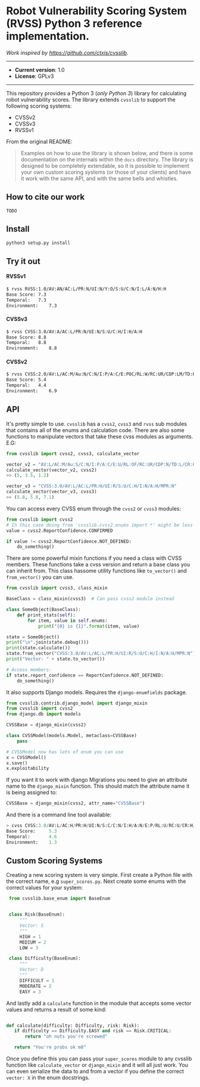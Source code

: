 # Robot Vulnerability Scoring System (RVSS) Python 3 reference implementation.

*Work inspired by https://github.com/ctxis/cvsslib.*

----

- **Current version**: 1.0
- **License**: GPLv3

----

This repository provides a Python 3 (*only Python 3*) library for calculating robot vulnerability scores. The library extends `cvsslib` to support the following scoring systems:
- CVSSv2
- CVSSv3
- RVSSv1

From the original README:

> Examples on how to use the library is shown below, and there is some documentation on the internals within the `docs` directory. The library is designed to be completely extendable, so it is possible to implement your own custom scoring systems (or those of your clients) and have it work with the same API, and with the same bells and whistles.

## How to cite our work
```
TODO
```

## Install
```bash
python3 setup.py install
```

## Try it out
#### RVSSv1
```bash
$ rvss RVSS:1.0/AV:AN/AC:L/PR:N/UI:N/Y:O/S:U/C:N/I:L/A:N/H:H
Base Score:	7.3
Temporal:	7.3
Environment:	7.3
```

#### CVSSv3
```bash
$ rvss CVSS:3.0/AV:A/AC:L/PR:N/UI:N/S:U/C:H/I:H/A:H
Base Score:	8.8
Temporal:	8.8
Environment:	8.8
```

#### CVSSv2
```bash
$ rvss CVSS:2.0/AV:L/AC:M/Au:N/C:N/I:P/A:C/E:POC/RL:W/RC:UR/CDP:LM/TD:H/CR:M/IR:L/AR:H
Base Score:	5.4
Temporal:	4.4
Environment:	6.9
```


## API

It's pretty simple to use. `cvsslib` has a `cvss2`, `cvss3` and `rvss` sub modules that contains all of the enums and calculation code. There are also some functions to manipulate vectors that take these cvss modules
as arguments. E.G:

```python
from cvsslib import cvss2, cvss3, calculate_vector

vector_v2 = "AV:L/AC:M/Au:S/C:N/I:P/A:C/E:U/RL:OF/RC:UR/CDP:N/TD:L/CR:H/IR:H/AR:H"
calculate_vector(vector_v2, cvss2)
>> (5, 3.5, 1.2)

vector_v3 = "CVSS:3.0/AV:L/AC:L/PR:H/UI:R/S:U/C:H/I:N/A:H/MPR:N"
calculate_vector(vector_v3, cvss3)
>> (5.8, 5.8, 7.1)
```

You can access every CVSS enum through the `cvss2` or `cvss3` modules:

```python
from cvsslib import cvss2
# In this case doing from 'cvsslib.cvss2.enums import *' might be less verbose.
value = cvss2.ReportConfidence.CONFIRMED

if value != cvss2.ReportConfidence.NOT_DEFINED:
    do_something()
```  

There are some powerful mixin functions if you need a class with CVSS members. These functions
take a cvss version and return a base class you can inherit from. This class hassome utility functions like
`to_vector()` and `from_vector()` you can use.

```python
from cvsslib import cvss3, class_mixin

BaseClass = class_mixin(cvss3)  # Can pass cvss2 module instead

class SomeObject(BaseClass):
    def print_stats(self):
        for item, value in self.enums:
            print("{0} is {1}".format(item, value)

state = SomeObject()
print("\n".join(state.debug()))
print(state.calculate())
state.from_vector("CVSS:3.0/AV:L/AC:L/PR:H/UI:R/S:U/C:H/I:N/A:H/MPR:N")
print("Vector: " + state.to_vector())

# Access members:
if state.report_confidence == ReportConfidence.NOT_DEFINED:
    do_something()
```

It also supports Django models. Requires the `django-enumfields` package.

```python
from cvsslib.contrib.django_model import django_mixin
from cvsslib import cvss2
from django.db import models

CVSSBase = django_mixin(cvss2)

class CVSSModel(models.Model, metaclass=CVSSBase)
    pass

# CVSSModel now has lots of enum you can use
x = CVSSModel()
x.save()
x.exploitability
```

If you want it to work with django Migrations you need to give an attribute name to the `django_mixin` function. This
should match the attribute name it is being assigned to:

```python
CVSSBase = django_mixin(cvss2, attr_name="CVSSBase")
```

And there is a command line tool available:

```python
> cvss CVSS:3.0/AV:L/AC:H/PR:H/UI:N/S:C/C:N/I:H/A:N/E:P/RL:U/RC:U/CR:H/IR:L/AR:H/MAV:L/MUI:R/MS:C/MC:N/MI:L/MA:N
Base Score:     5.3
Temporal:       4.6
Environment:    1.3
```

## Custom Scoring Systems

Creating a new scoring system is very simple. First create a Python file with the correct name, e.g `super_scores.py`.
Next create some enums with the correct values for your system:

```python
 from cvsslib.base_enum import BaseEnum


 class Risk(BaseEnum):
     """
     Vector: S
     """
     HIGH = 1
     MEDIUM = 2
     LOW = 3

 class Difficulty(BaseEnum):
     """
     Vector: D
     """
     DIFFICULT = 1
     MODERATE = 2
     EASY = 3
```

And lastly add a `calculate` function in the module that accepts some vector values and
returns a result of some kind:

```python

def calculate(difficulty: Difficulty, risk: Risk):
   if difficulty == Difficulty.EASY and risk == Risk.CRITICAL:
       return "oh nuts you're screwed"

   return "You're probs ok m8"
```

Once you define this you can pass your `super_scores` module to any
cvsslib function like `calculate_vector` or `django_mixin` and it will
all just work. You can even serialize the data to and from a vector
if you define the correct `vector: X` in the enum docstrings.
